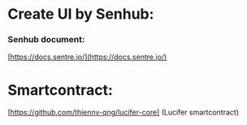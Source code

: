# Create UI by Senhub:

### Senhub document:

[https://docs.sentre.io/](https://docs.sentre.io/)

# Smartcontract:

[https://github.com/thiennv-qng/lucifer-core] (Lucifer smartcontract)
